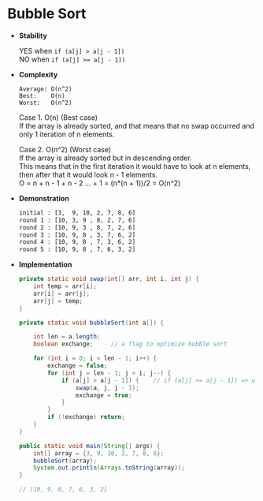 # Bubble Sort

* **Stability**
    
    YES when `if (a[j] > a[j - 1])` <br>
    NO  when `if (a[j] >= a[j - 1])`

* **Complexity**

    ```
    Average: O(n^2)
    Best:    O(n)
    Worst:   O(n^2) 
    ```
    
    Case 1. O(n) (Best case)<br> 
    If the array is already sorted, and that means that no swap occurred and only 1 iteration of n elements.
       
    Case 2. O(n^2) (Worst case)<br> 
    If the array is already sorted but in descending order. <br> 
    This means that in the first iteration it would have to look at n elements, <br> 
    then after that it would look n - 1 elements.<br> 
    O = n + n - 1 + n - 2 ... + 1 = (n*(n + 1))/2 = O(n^2)
    
* **Demonstration**

    ```bash
    initial : [3,  9, 10, 2, 7, 8, 6]
    round 1 : [10, 3, 9 , 8, 2, 7, 6]
    round 2 : [10, 9, 3 , 8, 7, 2, 6]
    round 3 : [10, 9, 8 , 3, 7, 6, 2]
    round 4 : [10, 9, 8 , 7, 3, 6, 2]
    round 5 : [10, 9, 8 , 7, 6, 3, 2]
    ``` 
    
* **Implementation**
    
    ```java
    private static void swap(int[] arr, int i, int j) {
        int temp = arr[i];
        arr[i] = arr[j];
        arr[j] = temp;
    }
    ```
    
    ```java
    private static void bubbleSort(int a[]) {

        int len = a.length;
        boolean exchange;     // a flag to optimize bubble sort

        for (int i = 0; i < len - 1; i++) {
            exchange = false;
            for (int j = len - 1; j > i; j--) {
                if (a[j] > a[j - 1]) {    // if (a[j] >= a[j - 1]) => unstable
                    swap(a, j, j - 1);
                    exchange = true;
                }
            }
            if (!exchange) return;
        }
    }
    ```
        
    ```java
    public static void main(String[] args) {
        int[] array = {3, 9, 10, 2, 7, 8, 6};
        bubbleSort(array);
        System.out.println(Arrays.toString(array));
    }
    
    // [10, 9, 8, 7, 6, 3, 2]
  
    ```